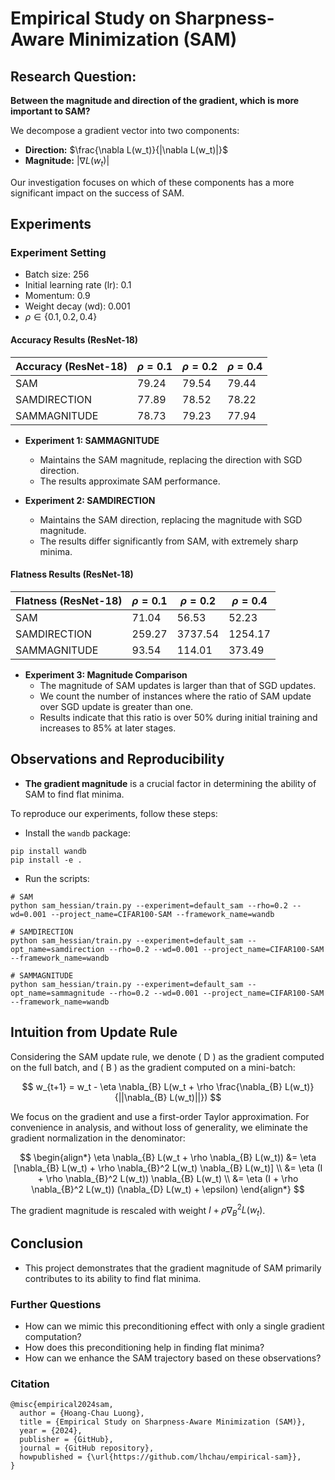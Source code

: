 # Empirical Study on Sharpness-Aware Minimization (SAM)

## Research Question: 
**Between the magnitude and direction of the gradient, which is more important to SAM?**

We decompose a gradient vector into two components:
- **Direction:** $\frac{\nabla L(w_t)}{|\nabla L(w_t)|}$
- **Magnitude:** $|\nabla L(w_t)|$

Our investigation focuses on which of these components has a more significant impact on the success of SAM.

## Experiments

### Experiment Setting
- Batch size: 256
- Initial learning rate (lr): 0.1
- Momentum: 0.9
- Weight decay (wd): 0.001
- $\rho \in \{0.1, 0.2, 0.4\}$

#### Accuracy Results (ResNet-18)

| Accuracy (ResNet-18) | $\rho=0.1$ | $\rho=0.2$ | $\rho=0.4$ |
|----------------------|--------------|--------------|--------------|
| SAM                  | 79.24        | 79.54        | 79.44        |
| SAMDIRECTION         | 77.89        | 78.52        | 78.22        |
| SAMMAGNITUDE         | 78.73        | 79.23        | 77.94        |

- **Experiment 1: SAMMAGNITUDE**
  - Maintains the SAM magnitude, replacing the direction with SGD direction.
  - The results approximate SAM performance.

- **Experiment 2: SAMDIRECTION**
  - Maintains the SAM direction, replacing the magnitude with SGD magnitude.
  - The results differ significantly from SAM, with extremely sharp minima.

#### Flatness Results (ResNet-18)

| Flatness (ResNet-18) | $\rho=0.1$ | $\rho=0.2$ | $\rho=0.4$ |
|----------------------|--------------|--------------|--------------|
| SAM                  | 71.04        | 56.53        | 52.23        |
| SAMDIRECTION         | 259.27       | 3737.54      | 1254.17      |
| SAMMAGNITUDE         | 93.54        | 114.01       | 373.49       |

- **Experiment 3: Magnitude Comparison**
  - The magnitude of SAM updates is larger than that of SGD updates.
  - We count the number of instances where the ratio of SAM update over SGD update is greater than one.
  - Results indicate that this ratio is over 50% during initial training and increases to 85% at later stages.

## Observations and Reproducibility
- **The gradient magnitude** is a crucial factor in determining the ability of SAM to find flat minima.

To reproduce our experiments, follow these steps:
- Install the `wandb` package:
```
pip install wandb
pip install -e .
```
- Run the scripts:
```
# SAM
python sam_hessian/train.py --experiment=default_sam --rho=0.2 --wd=0.001 --project_name=CIFAR100-SAM --framework_name=wandb

# SAMDIRECTION
python sam_hessian/train.py --experiment=default_sam --opt_name=samdirection --rho=0.2 --wd=0.001 --project_name=CIFAR100-SAM --framework_name=wandb

# SAMMAGNITUDE
python sam_hessian/train.py --experiment=default_sam --opt_name=sammagnitude --rho=0.2 --wd=0.001 --project_name=CIFAR100-SAM --framework_name=wandb
```

## Intuition from Update Rule
Considering the SAM update rule, we denote \( D \) as the gradient computed on the full batch, and \( B \) as the gradient computed on a mini-batch:

$$
w_{t+1} = w_t - \eta \nabla_{B} L(w_t + \rho \frac{\nabla_{B} L(w_t)}{||\nabla_{B} L(w_t)||})
$$

We focus on the gradient and use a first-order Taylor approximation. For convenience in analysis, and without loss of generality, we eliminate the gradient normalization in the denominator:

$$
\begin{align*}
\eta \nabla_{B} L(w_t + \rho \nabla_{B} L(w_t)) &= \eta [\nabla_{B} L(w_t) + \rho \nabla_{B}^2 L(w_t) \nabla_{B} L(w_t)] \\
&= \eta (I + \rho \nabla_{B}^2 L(w_t)) \nabla_{B} L(w_t) \\
&= \eta (I + \rho \nabla_{B}^2 L(w_t)) (\nabla_{D} L(w_t) + \epsilon)
\end{align*}
$$

The gradient magnitude is rescaled with weight $I + \rho \nabla_{B}^2 L(w_t)$.

## Conclusion
- This project demonstrates that the gradient magnitude of SAM primarily contributes to its ability to find flat minima.

### Further Questions
- How can we mimic this preconditioning effect with only a single gradient computation?
- How does this preconditioning help in finding flat minima?
- How can we enhance the SAM trajectory based on these observations?

### Citation
```
@misc{empirical2024sam,
  author = {Hoang-Chau Luong},
  title = {Empirical Study on Sharpness-Aware Minimization (SAM)},
  year = {2024},
  publisher = {GitHub},
  journal = {GitHub repository},
  howpublished = {\url{https://github.com/lhchau/empirical-sam}},
}
```